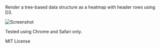 Render a tree-based data structure as a heatmap with header rows using D3.

![Screenshot](http://raw.github.com/lbrucher/d3-tree-heatmap/master/tree-heatmap.png)

Tested using Chrome and Safari only.

MIT License
